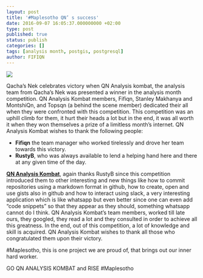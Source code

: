 ```yaml
---
layout: post
title: '#Maplesotho QN’ s success'
date: 2016-09-07 16:05:37.000000000 +02:00
type: post
published: true
status: publish
categories: []
tags: [analysis month, postgis, postgresql]
author: FIFIQN
---
```


![](https://maplesotho.files.wordpress.com/2016/09/img-20160907-wa0006.jpg?w=676)

Qacha’s Nek celebrates victory when QN Analysis kombat, the analysis team from Qacha’s Nek was presented a winner in the analysis month competition. QN Analysis Kombat members, Fifiqn, Stanley Makhanya and MontshiQn, and Topsqn (a behind the scene member) dedicated their all when they were confronted with this competition. This competition was an uphill climb for them, it hurt their heads a lot but in the end, it was all worth it when they won themselves a prize of a limitless month’s internet. QN Analysis Kombat wishes to thank the following people:

- **Fifiqn** the team manager who worked tirelessly and drove her team towards this victory.
- **RustyB**, who was always available to lend a helping hand here and there at any given time of the day.

[**QN Analysis Kombat**](https://github.com/MapLesotho/qn-analysis-team), again thanks RustyB since this competition introduced them to other interesting and new things like how to commit repositories using a markdown format in github, how to create, open and use gists also in github and how to interact using slack, a very interesting application which is like whatsapp but even better since one can even add “code snippets” so that they appear as they should, something whatsapp cannot do I think.  QN Analysis Kombat’s team members, worked till late ours, they googled, they read a lot and they consulted in order to achieve all this greatness. In the end, out of this competition, a lot of knowledge and skill is acquired. QN Analysis Kombat wishes to thank all those who congratulated them upon their victory.

#Maplesotho, this is one project we are proud of, that brings out our inner hard worker.

GO QN ANALYSIS KOMBAT and  RISE #Maplesotho
